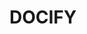 # DOCIFY

<!-- import { create } from 'zustand'

const useStore = create((set) => ({
darkMode: flase,
toggleDarkMode: () => set((state) => ({ darkMode: state.darkMode =true })),
}),
})) -->

 <!--  const darkMode = useStore((state) => state.darkMode)

  useEffect(() => {
    if (darkMode) {
      document.documentElement.classList.add("dark");
    } else {
      document.documentElement.classList.remove("dark");
    }
  }, [darkMode]); -->

